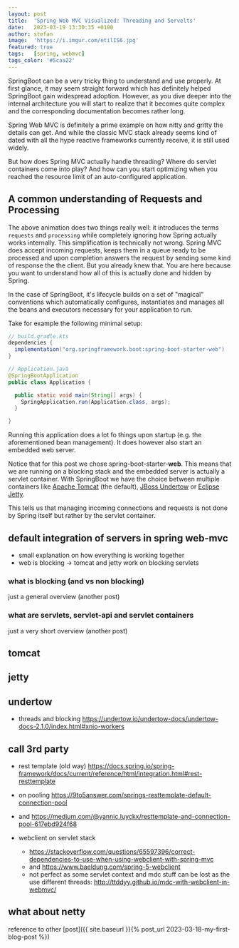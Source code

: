 ```yaml
---
layout: post
title:  'Spring Web MVC Visualized: Threading and Servelts'
date:   2023-03-19 13:30:35 +0100
author: stefan
image:  'https://i.imgur.com/etilIS6.jpg'
featured: true
tags:   [spring, webmvc]
tags_color: '#5caa22'
---
```


SpringBoot can be a very tricky thing to understand and use properly. At first glance, it may seem straight forward which has definitely helped SpringBoot gain widespread adoption. However, as you dive deeper into the internal architecture you will start to realize that it becomes quite complex and the corresponding documentation becomes rather long.

Spring Web MVC is definitely a prime example on how nitty and gritty the details can get. And while the classic MVC stack already seems kind of dated with all the hype reactive frameworks currently receive, it is still used widely.

But how does Spring MVC actually handle threading? Where do servlet containers come into play? And how can you start optimizing when you reached the resource limit of an auto-configured application.

## A common understanding of Requests and Processing

<motion-canvas-player 
    src="{{ '/js/animation/spring-lifecycle.js' | prepend: site.baseurl }}" 
    auto="true">
</motion-canvas-player >

The above animation does two things really well: it introduces the terms `requests` and `processing` while completely ignoring how Spring actually works internally. This simplification is technically not wrong. Spring MVC does accept incoming requests, keeps them in a queue ready to be processed and upon completion answers the request by sending some kind of response the the client. But you already knew that. You are here because you want to understand how all of this is actually done and hidden by Spring.

In the case of SpringBoot, it's lifecycle builds on a set of "magical" conventions which automatically configures, instantiates and manages all the beans and executors necessary for your application to run.

Take for example the following minimal setup:

```gradle
// build.gradle.kts
dependencies {
  implementation("org.springframework.boot:spring-boot-starter-web")
}
```

```java
// Application.java
@SpringBootApplication
public class Application {

  public static void main(String[] args) {
    SpringApplication.run(Application.class, args);
  }

}
```

Running this application does a lot fo things upon startup (e.g. the aforementioned bean management). It does however also start an embedded web server.

Notice that for this post we chose spring-boot-starter-**web**. This means that we are running on a blocking stack and the embedded server is actually a servlet container. With SpringBoot we have the choice between multiple containers like [Apache Tomcat](https://tomcat.apache.org/) (the default), [JBoss Undertow](https://undertow.io/) or [Eclipse Jetty](https://www.eclipse.org/jetty/).

This tells us that managing incoming connections and requests is not done by Spring itself but rather by the servlet container.

## default integration of servers in spring web-mvc

<motion-canvas-player 
    src="{{ '/js/animation/spring-servlet-container.js' | prepend: site.baseurl }}">
</motion-canvas-player >

- small explanation on how everything is working together
- web is blocking -> tomcat and jetty work on blocking servlets

### what is blocking (and vs non blocking)

just a general overview (another post)

### what are servlets, servlet-api and servlet containers

just a very short overview (another post)

## tomcat

## jetty

## undertow

- threads and blocking https://undertow.io/undertow-docs/undertow-docs-2.1.0/index.html#xnio-workers

## call 3rd party

- rest template (old way) https://docs.spring.io/spring-framework/docs/current/reference/html/integration.html#rest-resttemplate
- on pooling https://9to5answer.com/springs-resttemplate-default-connection-pool
- and https://medium.com/@yannic.luyckx/resttemplate-and-connection-pool-617ebd924f68

- webclient on servlet stack
  - https://stackoverflow.com/questions/65597396/correct-dependencies-to-use-when-using-webclient-with-spring-mvc
  - and https://www.baeldung.com/spring-5-webclient
  - not perfect as some servlet context and mdc stuff can be lost as the use different threads: http://ttddyy.github.io/mdc-with-webclient-in-webmvc/




## what about netty

reference to other [post]({{ site.baseurl }}{% post_url 2023-03-18-my-first-blog-post %})

<script src="{{ '/js/motion-canvas-player.js' | prepend: site.baseurl }}" type="text/javascript"></script>
